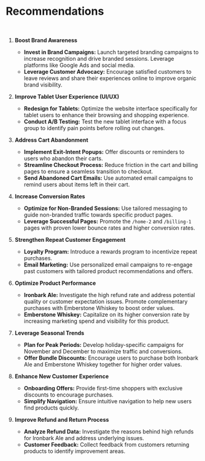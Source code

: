 # Recommendations

<br>

1. **Boost Brand Awareness**  
    - **Invest in Brand Campaigns:** Launch targeted branding campaigns to increase recognition and drive branded sessions. Leverage platforms like Google Ads and social media.  
    - **Leverage Customer Advocacy:** Encourage satisfied customers to leave reviews and share their experiences online to improve organic brand visibility.  


2. **Improve Tablet User Experience (UI/UX)**  
    - **Redesign for Tablets:** Optimize the website interface specifically for tablet users to enhance their browsing and shopping experience.  
    - **Conduct A/B Testing:** Test the new tablet interface with a focus group to identify pain points before rolling out changes.  


3. **Address Cart Abandonment**  
    - **Implement Exit-Intent Popups:** Offer discounts or reminders to users who abandon their carts.  
    - **Streamline Checkout Process:** Reduce friction in the cart and billing pages to ensure a seamless transition to checkout.  
    - **Send Abandoned Cart Emails:** Use automated email campaigns to remind users about items left in their cart.  



4. **Increase Conversion Rates**  
    - **Optimize for Non-Branded Sessions:** Use tailored messaging to guide non-branded traffic towards specific product pages. 
    - **Leverage Successful Pages:** Promote the `/home-2` and `/billing-1` pages with proven lower bounce rates and higher conversion rates.  



5. **Strengthen Repeat Customer Engagement**  
    - **Loyalty Program:** Introduce a rewards program to incentivize repeat purchases.  
    - **Email Marketing:** Use personalized email campaigns to re-engage past customers with tailored product recommendations and offers.  



6. **Optimize Product Performance**  
    - **Ironbark Ale:** Investigate the high refund rate and address potential quality or customer expectation issues. Promote complementary purchases with Emberstone Whiskey to boost order values.  
    - **Emberstone Whiskey:** Capitalize on its higher conversion rate by increasing marketing spend and visibility for this product.  



7. **Leverage Seasonal Trends**  
    - **Plan for Peak Periods:** Develop holiday-specific campaigns for November and December to maximize traffic and conversions.  
    - **Offer Bundle Discounts:** Encourage users to purchase both Ironbark Ale and Emberstone Whiskey together for higher order values.  



8. **Enhance New Customer Experience**  
    - **Onboarding Offers:** Provide first-time shoppers with exclusive discounts to encourage purchases.  
    - **Simplify Navigation:** Ensure intuitive navigation to help new users find products quickly.  


9. **Improve Refund and Return Process**  
    - **Analyze Refund Data:** Investigate the reasons behind high refunds for Ironbark Ale and address underlying issues.  
    - **Customer Feedback:** Collect feedback from customers returning products to identify improvement areas.  

